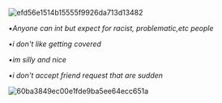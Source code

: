 ![efd56e1514b15555f9926da713d13482](https://github.com/user-attachments/assets/4dbc9632-cf9a-42bd-9499-10798c8387ec)

•_Anyone can int but expect for racist, problematic,etc people_

•_i don't like getting covered_

•_im silly and nice_

•_i don't accept friend request that are sudden_

![60ba3849ec00e1fde9ba5ee64ecc651a](https://github.com/user-attachments/assets/c1a4f55f-f8b7-4abc-a67b-b20337fc58a8)
